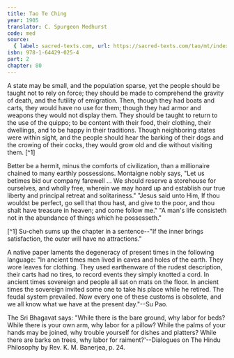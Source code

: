 ```yaml
---
title: Tao Te Ching
year: 1905
translator: C. Spurgeon Medhurst
code: med
source:
  { label: sacred-texts.com, url: https://sacred-texts.com/tao/mt/index.htm }
isbn: 978-1-64429-025-4
part: 2
chapter: 80
---
```


A state may be small, and the population sparse, yet the people should be taught not to rely on force; they should be made to comprehend the gravity of death, and the futility of emigration. Then, though they had boats and carts, they would have no use for them; though they had armor and weapons they would not display them. They should be taught to return to the use of the quippo; to be content with their food, their clothing, their dwellings, and to be happy in their traditions. Though neighboring states were within sight, and the people should hear the barking of their dogs and the crowing of their cocks, they would grow old and die without visiting them. [^1]

Better be a hermit, minus the comforts of civilization, than a millionaire chained to many earthly possessions. Montaigne nobly says, "Let us betimes bid our company farewell ... We should reserve a storehouse for ourselves, and wholly free, wherein we may hoard up and establish our true liberty and principal retreat and solitariness." "Jesus said unto Him, If thou wouldst be perfect, go sell that thou hast, and give to the poor, and thou shalt have treasure in heaven; and come follow me." "A man's life consisteth not in the abundance of things which he possesseth."

[^1] Su-cheh sums up the chapter in a sentence--"If the inner brings satisfaction, the outer will have no attractions."

A native paper laments the degeneracy of present times in the following language: "In ancient times men lived in caves and holes of the earth. They wore leaves for clothing. They used earthenware of the rudest description, their carts had no tires, to record events they simply knotted a cord. In ancient times sovereign and people all sat on mats on the floor. In ancient times the sovereign invited some one to take his place while he retired. The feudal system prevailed. Now every one of these customs is obsolete, and we all know what we have at the present day."--Su Pao.

The Sri Bhagavat says: "While there is the bare ground, why labor for beds? While there is your own arm, why labor for a pillow? While the palms of your hands may be joined, why trouble yourself for dishes and platters? While there are barks on trees, why labor for raiment?'--Dialogues on The Hindu Philosophy by Rev. K. M. Banerjea, p. 24.
